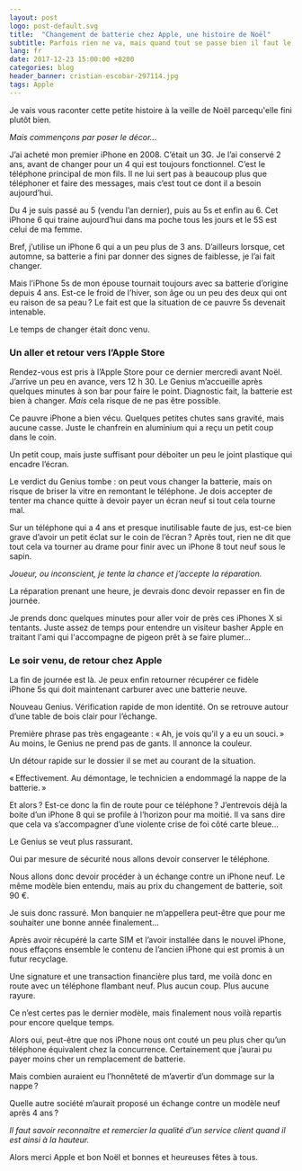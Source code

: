```yaml
---
layout: post
logo: post-default.svg
title:  "Changement de batterie chez Apple, une histoire de Noël"
subtitle: Parfois rien ne va, mais quand tout se passe bien il faut le dire aussi.
lang: fr
date: 2017-12-23 15:00:00 +0200
categories: blog
header_banner: cristian-escobar-297114.jpg
tags: Apple
---
```



Je vais vous raconter cette petite histoire à la veille de Noël
parcequ'elle fini plutôt bien.

*Mais commençons par poser le décor...*

J’ai acheté mon premier iPhone en 2008. C’était un 3G.
Je l’ai conservé 2 ans, avant de changer pour un 4 qui est toujours fonctionnel.
C’est le téléphone principal de mon fils. Il ne lui sert pas à beaucoup plus
que téléphoner et faire des messages, mais c’est tout ce dont il a besoin
aujourd’hui.

Du 4 je suis passé au 5 (vendu l’an dernier), puis au 5s et enfin au 6.
Cet iPhone 6 qui traine aujourd’hui dans ma poche tous les jours et le 5S est
celui de ma femme.

Bref, j’utilise un iPhone 6 qui a un peu plus de 3 ans.
D’ailleurs lorsque, cet automne, sa batterie a fini par donner des signes de
faiblesse, je l’ai fait changer.

Mais l’iPhone 5s de mon épouse tournait toujours avec sa batterie d’origine
depuis 4 ans.
Est-ce le froid de l’hiver, son âge ou un peu des deux qui ont eu raison de sa peau ?
Le fait est que la situation de ce pauvre 5s devenait intenable.

Le temps de changer était donc venu.

### Un aller et retour vers l’Apple Store

Rendez-vous est pris à l’Apple Store pour ce dernier mercredi avant Noël.
J’arrive un peu en avance, vers 12 h 30. Le Genius m’accueille après quelques
minutes à son bar pour faire le point. Diagnostic fait, la batterie est bien
à changer. *Mais* cela risque de ne pas être possible.

Ce pauvre iPhone a bien vécu. Quelques petites chutes sans gravité, mais aucune casse.
Juste le chanfrein en aluminium qui a reçu un petit coup dans le coin.

Un petit coup, mais juste suffisant pour déboiter un peu le joint plastique
qui encadre l’écran.

Le verdict du Genius tombe : on peut vous changer la batterie, mais on risque
de briser la vitre en remontant le téléphone. Je dois accepter de tenter ma chance
quitte à devoir payer un écran neuf si tout cela tourne mal.

Sur un téléphone qui a 4 ans et presque inutilisable faute de jus, est-ce bien
grave d’avoir un petit éclat sur le coin de l’écran ? Après tout, rien ne
dit que tout cela va tourner au drame pour finir avec un iPhone 8 tout neuf sous
le sapin.

*Joueur, ou inconscient, je tente la chance et j’accepte la réparation.*

La réparation prenant une heure, je devrais donc devoir repasser en
fin de journée.

Je prends donc quelques minutes pour aller voir de près ces iPhones X si tentants.
Juste assez de temps pour entendre un visiteur basher Apple en traitant
l'ami qui l'accompagne de pigeon prêt à se faire plumer...

### Le soir venu, de retour chez Apple

La fin de journée est là. Je peux enfin retourner récupérer ce fidèle iPhone 5s
qui doit maintenant carburer avec une batterie neuve.

Nouveau Genius. Vérification rapide de mon identité. On se retrouve autour
d’une table de bois clair pour l’échange.

Première phrase pas très engageante : « Ah, je vois qu’il y a eu un souci. »
Au moins, le Genius ne prend pas de gants. Il annonce la couleur.

Un détour rapide sur le dossier il se met au courant de la situation.

« Effectivement. Au démontage, le technicien a endommagé la nappe de la batterie. »

Et alors ? Est-ce donc la fin de route pour ce téléphone ?
J’entrevois déjà la boite d’un iPhone 8 qui se profile à l’horizon pour ma moitié.
Il va sans dire que cela va s’accompagner d’une violente crise de foi côté
carte bleue...

Le Genius se veut plus rassurant.

Oui par mesure de sécurité nous allons devoir conserver le téléphone.

Nous allons donc devoir procéder à un échange contre un iPhone neuf.
Le même modèle bien entendu, mais au prix du changement de batterie, soit 90 €.

Je suis donc rassuré. Mon banquier ne m’appellera peut-être que pour me
souhaiter une bonne année finalement...

Après avoir récupéré la carte SIM et l’avoir installée dans le nouvel iPhone,
nous effaçons ensemble le contenu de l’ancien iPhone qui est promis à un
futur recyclage.

Une signature et une transaction financière plus tard, me voilà donc en route
avec un téléphone flambant neuf. Plus aucun coup. Plus aucune rayure.

Ce n’est certes pas le dernier modèle, mais finalement nous voilà repartis pour
encore quelque temps.

Alors oui, peut-être que nos iPhone nous ont couté un peu plus cher qu’un
téléphone équivalent chez la concurrence. Certainement que j’aurai pu payer
moins cher un remplacement de batterie.

Mais combien auraient eu l’honnêteté de m’avertir d’un dommage sur la nappe ?

Quelle autre société m’aurait proposé un échange contre un modèle neuf après 4 ans ?

*Il faut savoir reconnaitre et remercier la qualité d’un service client
quand il est ainsi à la hauteur.*

Alors merci Apple et bon Noël et bonnes et heureuses fêtes à tous.
